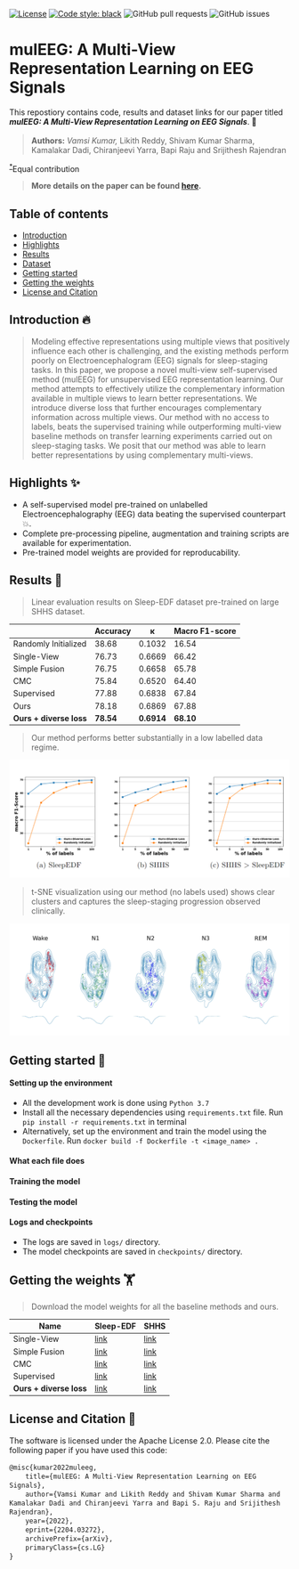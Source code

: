 [![License](https://img.shields.io/badge/License-Apache_2.0-blue.svg)](https://opensource.org/licenses/Apache-2.0)
[![Code style: black](https://img.shields.io/badge/code%20style-black-000000.svg)](https://github.com/ambv/black)
![GitHub pull requests](https://img.shields.io/github/issues-pr/likith012/mulEEG)
![GitHub issues](https://img.shields.io/github/issues/likith012/mulEEG)

# mulEEG: A Multi-View Representation Learning on EEG Signals
This repostiory contains code, results and dataset links for our paper titled ***mulEEG: A Multi-View Representation Learning on EEG Signals***. 📝
>**Authors:** <a name="myfootnote1"><sup>*</sup></a>Vamsi Kumar, <a name="myfootnote1"><sup>*</sup></a>Likith Reddy, Shivam Kumar Sharma, Kamalakar Dadi, Chiranjeevi Yarra, Bapi Raju and Srijithesh Rajendran

<sup>[*](#myfootnote1)</sup>Equal contribution

>**More details on the paper can be found [here](https://arxiv.org/abs/2204.03272).**

## Table of contents
- [Introduction](https://github.com/likith012/mulEEG/edit/main/README.md#introduction-)
- [Highlights](https://github.com/likith012/mulEEG/edit/main/README.md#features-)
- [Results](https://github.com/likith012/mulEEG/edit/main/README.md#results)
- [Dataset](https://github.com/likith012/mulEEG/edit/main/README.md#organization-office)
- [Getting started](https://github.com/likith012/mulEEG/edit/main/README.md#getting-started-)
- [Getting the weights](https://github.com/likith012/mulEEG/edit/main/README.md#getting-the-weights-weight_lifting)
- [License and Citation](https://github.com/likith012/mulEEG/edit/main/README.md#license-and-citation-)

## Introduction 🔥

>Modeling effective representations using multiple views that
positively influence each other is challenging, and the existing methods perform poorly on Electroencephalogram (EEG) signals for sleep-staging tasks. In this paper, we propose a novel multi-view self-supervised method (mulEEG) for unsupervised EEG representation learning. Our method attempts to effectively utilize the complementary information available in multiple views to learn better representations. We introduce diverse loss that further encourages complementary information across multiple views. Our method with no access to labels, beats the supervised training  while outperforming multi-view baseline methods on transfer learning experiments carried out on sleep-staging tasks. We posit that our method was able to learn better representations by using complementary multi-views.

## Highlights ✨

- A self-supervised model pre-trained on unlabelled Electroencephalography (EEG) data beating the supervised counterpart 💥.
- Complete pre-processing pipeline, augmentation and training scripts are available for experimentation.
- Pre-trained model weights are provided for reproducability.

## Results :man_dancing:

> Linear evaluation results on Sleep-EDF dataset pre-trained on large SHHS dataset.

|          | Accuracy | κ | Macro F1-score |
| -------- | ------------- | ------------- | ------------- |
| Randomly Initialized | 38.68 | 0.1032 | 16.54 |
| Single-View | 76.73 | 0.6669 | 66.42 |
| Simple Fusion| 76.75 | 0.6658 | 65.78 | 
| CMC | 75.84 |  0.6520 | 64.40 |
| Supervised | 77.88 | 0.6838 | 67.84 |
| Ours | 78.18 | 0.6869 | 67.88 |
| **Ours + diverse loss**| **78.54** | **0.6914** | **68.10** |



> Our method performs better substantially in a low labelled data regime.

<img src="/images/semisupervised.png" width="600">

> t-SNE visualization using our method (no labels used) shows clear clusters and captures the sleep-staging progression observed clinically.

<img src="/images/cluster.png" width="750">


## Getting started 🥷
#### Setting up the environment
- All the development work is done using `Python 3.7`
- Install all the necessary dependencies using `requirements.txt` file. Run `pip install -r requirements.txt` in terminal
- Alternatively, set up the environment and train the model using the `Dockerfile`. Run `docker build -f Dockerfile -t <image_name> .`

#### What each file does

<!-- - `train.py` trains a particular model from scratch
- `preprocessing` contains the preprocessing scripts
- `models` contains scripts for each model
- `utils` contains utilities for `dataloader`, `callbacks` and `metrics` -->

#### Training the model
<!-- - All the models are implemented in `tensorflow` and `torch`
- Models implemented in `tensorflow` are `imle_net`, `mousavi` and `rajpurkar`
- Models implemented in `torch` are `ecgnet` and `resnet101`
- To log the training and validation metrics on wandb, set `--log_wandb` flag to `True`
- To train a particular model from scratch, `cd IMLE-Net`
- To run `tensorflow` models, `python train.py --data_dir data/ptb --model imle_net --batchsize 32 --epochs 60 --loggr True`
- To run `torch` models, `python torch_train.py --data_dir data/ptb --model ecgnet --batchsize 32 --epochs 60 --loggr True` -->

#### Testing the model
<!-- - To test the model, `cd IMLE-Net`
- To run `tensorflow` models, `python inference.py --data_dir data/ptb --model imle_net --batchsize 32`
- To run `torch` models, `python torch_inference.py --data_dir data/ptb --model ecgnet --batchsize 32` -->

#### Logs and checkpoints
- The logs are saved in `logs/` directory.
- The model checkpoints are saved in `checkpoints/` directory.

## Getting the weights :weight_lifting:

> Download the model weights for all the baseline methods and ours.

| Name | Sleep-EDF | SHHS |  
| ---- | ---------- | ---- |
| Single-View | [link](/weights/sleepedf/single_view.pt) | [link](/weights/shhs/single_view.pt) |
| Simple Fusion| [link](/weights/sleepedf/simple_fusion.pt) | [link](/weights/shhs/simple_fusion.pt) |
| CMC | [link](/weights/sleepedf/cmc.pt) | [link](/weights/shhs/cmc.pt) |
| Supervised | [link](/weights/sleepedf/supervised_pretrain.pt) | [link](/weights/shhs/supervised_pretrain.pt) |
| **Ours + diverse loss**| [link](/weights/sleepedf/ours_diverse.pt) | [link](/weights/shhs/ours_diverse.pt) |



## License and Citation 📰
The software is licensed under the Apache License 2.0. Please cite the following paper if you have used this code:
```
@misc{kumar2022muleeg,
    title={mulEEG: A Multi-View Representation Learning on EEG Signals},
    author={Vamsi Kumar and Likith Reddy and Shivam Kumar Sharma and Kamalakar Dadi and Chiranjeevi Yarra and Bapi S. Raju and Srijithesh Rajendran},
    year={2022},
    eprint={2204.03272},
    archivePrefix={arXiv},
    primaryClass={cs.LG}
}
```

